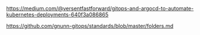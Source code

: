 https://medium.com/@versentfastforward/gitops-and-argocd-to-automate-kubernetes-deployments-640f3a086865

https://github.com/gnunn-gitops/standards/blob/master/folders.md